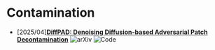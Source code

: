 # Contamination
- [2025/04]**[DiffPAD: Denoising Diffusion-based Adversarial Patch Decontamination](https://link.springer.com/chapter/10.1007/978-3-031-72980-5_20)** ![arXiv](https://img.shields.io/badge/arXiv-blue) ![Code](https://img.shields.io/badge/Code-violet)
